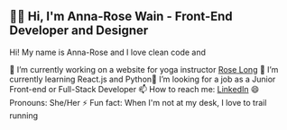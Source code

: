 ##  👋🏻 Hi, I'm Anna-Rose Wain - Front-End Developer and Designer

 Hi! My name is Anna-Rose and I love clean code and 

🔭 I’m currently working on a website for yoga instructor [Rose Long]([https://www.google.com](https://github.com/anna-rosew/rose-long-site))
  🌱 I’m currently learning React.js and Python👯 I’m looking for a job as a Junior Front-end or Full-Stack Developer
 📫 How to reach me: [LinkedIn]([[https://www.google.com](https://github.com/anna-rosew/rose-long-site](https://www.linkedin.com/in/anna-rose-wain-12b183196/)))
  😄 Pronouns: She/Her
  ⚡ Fun fact: When I'm not at my desk, I love to trail running



